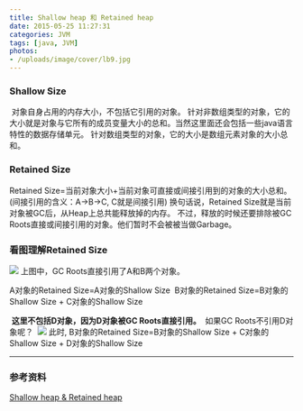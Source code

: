 ```yaml
---
title: Shallow heap 和 Retained heap
date: 2015-05-25 11:27:31
categories: JVM
tags: [java, JVM]
photos: 
- /uploads/image/cover/lb9.jpg
---
```


### Shallow Size
 对象自身占用的内存大小，不包括它引用的对象。 针对非数组类型的对象，它的大小就是对象与它所有的成员变量大小的总和。当然这里面还会包括一些java语言特性的数据存储单元。 针对数组类型的对象，它的大小是数组元素对象的大小总和。 
### Retained Size
Retained Size=当前对象大小+当前对象可直接或间接引用到的对象的大小总和。(间接引用的含义：A->B->C, C就是间接引用) 换句话说，Retained Size就是当前对象被GC后，从Heap上总共能释放掉的内存。 不过，释放的时候还要排除被GC Roots直接或间接引用的对象。他们暂时不会被被当做Garbage。 

### 看图理解Retained Size
![](/uploads/image/reference/retainedSize.jpg)
上图中，GC Roots直接引用了A和B两个对象。



A对象的Retained Size=A对象的Shallow Size 
B对象的Retained Size=B对象的Shallow Size + C对象的Shallow Size

 **这里不包括D对象，因为D对象被GC Roots直接引用。** 
如果GC Roots不引用D对象呢？ 
![](/uploads/image/reference/retainedSize2.jpg)
此时, B对象的Retained Size=B对象的Shallow Size + C对象的Shallow Size + D对象的Shallow Size

---

### 参考资料
[Shallow heap & Retained heap](http://bjyzxxds.iteye.com/blog/1532937)